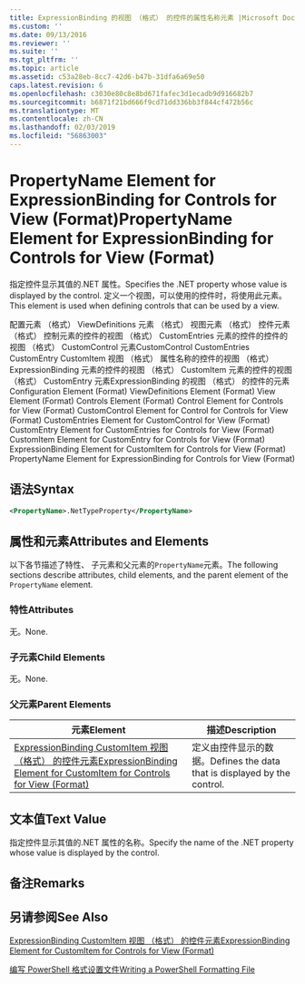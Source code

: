 ```yaml
---
title: ExpressionBinding 的视图 （格式） 的控件的属性名称元素 |Microsoft Docs
ms.custom: ''
ms.date: 09/13/2016
ms.reviewer: ''
ms.suite: ''
ms.tgt_pltfrm: ''
ms.topic: article
ms.assetid: c53a28eb-8cc7-42d6-b47b-31dfa6a69e50
caps.latest.revision: 6
ms.openlocfilehash: c3030e80c8e8bd671fafec3d1ecadb9d916682b7
ms.sourcegitcommit: b6871f21bd666f9cd71dd336bb3f844cf472b56c
ms.translationtype: MT
ms.contentlocale: zh-CN
ms.lasthandoff: 02/03/2019
ms.locfileid: "56863003"
---
```

# <a name="propertyname-element-for-expressionbinding-for-controls-for-view-format"></a><span data-ttu-id="51668-102">PropertyName Element for ExpressionBinding for Controls for View (Format)</span><span class="sxs-lookup"><span data-stu-id="51668-102">PropertyName Element for ExpressionBinding for Controls for View (Format)</span></span>

<span data-ttu-id="51668-103">指定控件显示其值的.NET 属性。</span><span class="sxs-lookup"><span data-stu-id="51668-103">Specifies the .NET property whose value is displayed by the control.</span></span> <span data-ttu-id="51668-104">定义一个视图，可以使用的控件时，将使用此元素。</span><span class="sxs-lookup"><span data-stu-id="51668-104">This element is used when defining controls that can be used by a view.</span></span>

<span data-ttu-id="51668-105">配置元素 （格式） ViewDefinitions 元素 （格式） 视图元素 （格式） 控件元素 （格式） 控制元素的控件的视图 （格式） CustomEntries 元素的控件的控件的视图 （格式） CustomControl 元素CustomControl CustomEntries CustomEntry CustomItem 视图 （格式） 属性名称的控件的视图 （格式） ExpressionBinding 元素的控件的视图 （格式） CustomItem 元素的控件的视图 （格式） CustomEntry 元素ExpressionBinding 的视图 （格式） 的控件的元素</span><span class="sxs-lookup"><span data-stu-id="51668-105">Configuration Element (Format) ViewDefinitions Element (Format) View Element (Format) Controls Element (Format) Control Element for Controls for View (Format) CustomControl Element for Control for Controls for View (Format) CustomEntries Element for CustomControl for View (Format) CustomEntry Element for CustomEntries for Controls for View (Format) CustomItem Element for CustomEntry for Controls for View (Format) ExpressionBinding Element for CustomItem for Controls for View (Format) PropertyName Element for ExpressionBinding for Controls for View (Format)</span></span>

## <a name="syntax"></a><span data-ttu-id="51668-106">语法</span><span class="sxs-lookup"><span data-stu-id="51668-106">Syntax</span></span>

```xml
<PropertyName>.NetTypeProperty</PropertyName>
```

## <a name="attributes-and-elements"></a><span data-ttu-id="51668-107">属性和元素</span><span class="sxs-lookup"><span data-stu-id="51668-107">Attributes and Elements</span></span>

<span data-ttu-id="51668-108">以下各节描述了特性、 子元素和父元素的`PropertyName`元素。</span><span class="sxs-lookup"><span data-stu-id="51668-108">The following sections describe attributes, child elements, and the parent element of the `PropertyName` element.</span></span>

### <a name="attributes"></a><span data-ttu-id="51668-109">特性</span><span class="sxs-lookup"><span data-stu-id="51668-109">Attributes</span></span>

<span data-ttu-id="51668-110">无。</span><span class="sxs-lookup"><span data-stu-id="51668-110">None.</span></span>

### <a name="child-elements"></a><span data-ttu-id="51668-111">子元素</span><span class="sxs-lookup"><span data-stu-id="51668-111">Child Elements</span></span>

<span data-ttu-id="51668-112">无。</span><span class="sxs-lookup"><span data-stu-id="51668-112">None.</span></span>

### <a name="parent-elements"></a><span data-ttu-id="51668-113">父元素</span><span class="sxs-lookup"><span data-stu-id="51668-113">Parent Elements</span></span>

|<span data-ttu-id="51668-114">元素</span><span class="sxs-lookup"><span data-stu-id="51668-114">Element</span></span>|<span data-ttu-id="51668-115">描述</span><span class="sxs-lookup"><span data-stu-id="51668-115">Description</span></span>|
|-------------|-----------------|
|[<span data-ttu-id="51668-116">ExpressionBinding CustomItem 视图 （格式） 的控件元素</span><span class="sxs-lookup"><span data-stu-id="51668-116">ExpressionBinding Element for CustomItem for Controls for View (Format)</span></span>](./expressionbinding-element-for-customitem-for-controls-for-view-format.md)|<span data-ttu-id="51668-117">定义由控件显示的数据。</span><span class="sxs-lookup"><span data-stu-id="51668-117">Defines the data that is displayed by the control.</span></span>|

## <a name="text-value"></a><span data-ttu-id="51668-118">文本值</span><span class="sxs-lookup"><span data-stu-id="51668-118">Text Value</span></span>

<span data-ttu-id="51668-119">指定控件显示其值的.NET 属性的名称。</span><span class="sxs-lookup"><span data-stu-id="51668-119">Specify the name of the .NET property whose value is displayed by the control.</span></span>

## <a name="remarks"></a><span data-ttu-id="51668-120">备注</span><span class="sxs-lookup"><span data-stu-id="51668-120">Remarks</span></span>

## <a name="see-also"></a><span data-ttu-id="51668-121">另请参阅</span><span class="sxs-lookup"><span data-stu-id="51668-121">See Also</span></span>

[<span data-ttu-id="51668-122">ExpressionBinding CustomItem 视图 （格式） 的控件元素</span><span class="sxs-lookup"><span data-stu-id="51668-122">ExpressionBinding Element for CustomItem for Controls for View (Format)</span></span>](./expressionbinding-element-for-customitem-for-controls-for-view-format.md)

[<span data-ttu-id="51668-123">编写 PowerShell 格式设置文件</span><span class="sxs-lookup"><span data-stu-id="51668-123">Writing a PowerShell Formatting File</span></span>](./writing-a-powershell-formatting-file.md)
